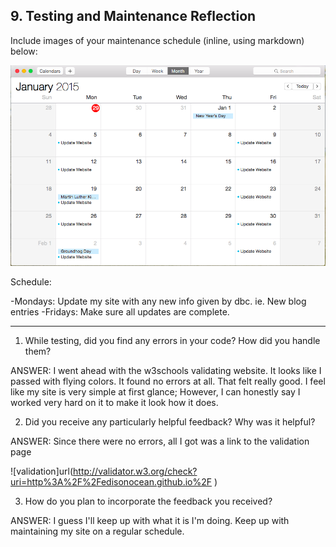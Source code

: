 ## 9. Testing and Maintenance Reflection

Include images of your maintenance schedule (inline, using markdown) below:

![update]( ../imgs/site-update-cal.png )

Schedule:

-Mondays: Update my site with any new info given by dbc. ie. New blog entries
-Fridays: Make sure all updates are complete.

***
1. While testing, did you find any errors in your code? How did you handle them?

ANSWER: I went ahead with the w3schools validating website. It looks like I passed with flying colors. It found no errors at all. That felt really good. I feel like my site is very simple at first glance; However, I can honestly say I worked very hard on it to make it look how it does.

2. Did you receive any particularly helpful feedback? Why was it helpful?

ANSWER: Since there were no errors, all I got was a link to the validation page

![validation]url(http://validator.w3.org/check?uri=http%3A%2F%2Fedisonocean.github.io%2F )

3. How do you plan to incorporate the feedback you received?

ANSWER: I guess I'll keep up with what it is I'm doing. Keep up with maintaining my site on a regular schedule.

